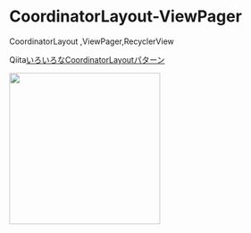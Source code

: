 # CoordinatorLayout-ViewPager
CoordinatorLayout ,ViewPager,RecyclerView

Qiita[いろいろなCoordinatorLayoutパターン](https://qiita.com/YS-BETA/items/190527ffff55356ffb9e)

<img width="270" src="https://user-images.githubusercontent.com/52367439/75611894-e0d17480-5b61-11ea-8d60-b4bceaeda90f.gif">

